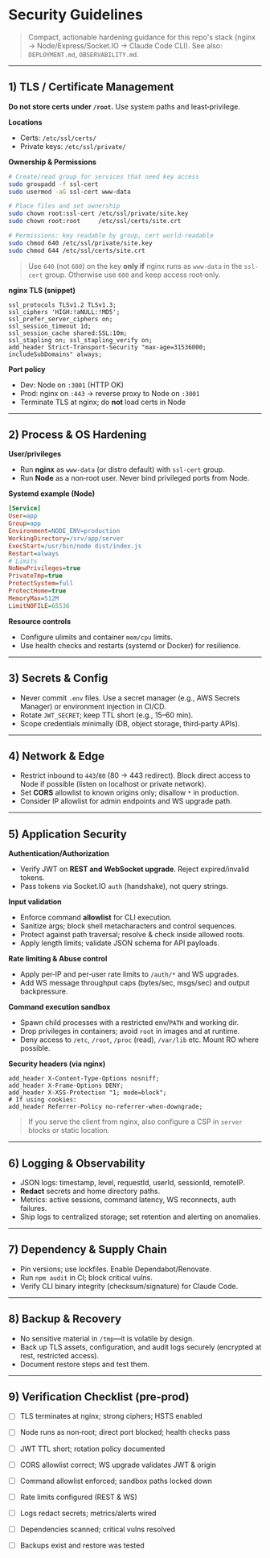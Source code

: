 # Security Guidelines

> Compact, actionable hardening guidance for this repo's stack (nginx → Node/Express/Socket.IO → Claude Code CLI). See also: `DEPLOYMENT.md`, `OBSERVABILITY.md`.

---

## 1) TLS / Certificate Management

**Do not store certs under `/root`.** Use system paths and least‑privilege.

**Locations**

* Certs: `/etc/ssl/certs/`
* Private keys: `/etc/ssl/private/`

**Ownership & Permissions**

```bash
# Create/read group for services that need key access
sudo groupadd -f ssl-cert
sudo usermod -aG ssl-cert www-data

# Place files and set ownership
sudo chown root:ssl-cert /etc/ssl/private/site.key
sudo chown root:root     /etc/ssl/certs/site.crt

# Permissions: key readable by group, cert world‑readable
sudo chmod 640 /etc/ssl/private/site.key
sudo chmod 644 /etc/ssl/certs/site.crt
```

> Use `640` (not `600`) on the key **only if** nginx runs as `www-data` in the `ssl-cert` group. Otherwise use `600` and keep access root‑only.

**nginx TLS (snippet)**

```nginx
ssl_protocols TLSv1.2 TLSv1.3;
ssl_ciphers 'HIGH:!aNULL:!MD5';
ssl_prefer_server_ciphers on;
ssl_session_timeout 1d;
ssl_session_cache shared:SSL:10m;
ssl_stapling on; ssl_stapling_verify on;
add_header Strict-Transport-Security "max-age=31536000; includeSubDomains" always;
```

**Port policy**

* Dev: Node on `:3001` (HTTP OK)
* Prod: nginx on `:443` → reverse proxy to Node on `:3001`
* Terminate TLS at nginx; do **not** load certs in Node

---

## 2) Process & OS Hardening

**User/privileges**

* Run **nginx** as `www-data` (or distro default) with `ssl-cert` group.
* Run **Node** as a non‑root user. Never bind privileged ports from Node.

**Systemd example (Node)**

```ini
[Service]
User=app
Group=app
Environment=NODE_ENV=production
WorkingDirectory=/srv/app/server
ExecStart=/usr/bin/node dist/index.js
Restart=always
# Limits
NoNewPrivileges=true
PrivateTmp=true
ProtectSystem=full
ProtectHome=true
MemoryMax=512M
LimitNOFILE=65536
```

**Resource controls**

* Configure ulimits and container `mem/cpu` limits.
* Use health checks and restarts (systemd or Docker) for resilience.

---

## 3) Secrets & Config

* Never commit `.env` files. Use a secret manager (e.g., AWS Secrets Manager) or environment injection in CI/CD.
* Rotate `JWT_SECRET`; keep TTL short (e.g., 15–60 min).
* Scope credentials minimally (DB, object storage, third‑party APIs).

---

## 4) Network & Edge

* Restrict inbound to `443`/`80` (80 → 443 redirect). Block direct access to Node if possible (listen on localhost or private network).
* Set **CORS** allowlist to known origins only; disallow `*` in production.
* Consider IP allowlist for admin endpoints and WS upgrade path.

---

## 5) Application Security

**Authentication/Authorization**

* Verify JWT on **REST and WebSocket upgrade**. Reject expired/invalid tokens.
* Pass tokens via Socket.IO `auth` (handshake), not query strings.

**Input validation**

* Enforce command **allowlist** for CLI execution.
* Sanitize args; block shell metacharacters and control sequences.
* Protect against path traversal; resolve & check inside allowed roots.
* Apply length limits; validate JSON schema for API payloads.

**Rate limiting & Abuse control**

* Apply per‑IP and per‑user rate limits to `/auth/*` and WS upgrades.
* Add WS message throughput caps (bytes/sec, msgs/sec) and output backpressure.

**Command execution sandbox**

* Spawn child processes with a restricted env/`PATH` and working dir.
* Drop privileges in containers; avoid `root` in images and at runtime.
* Deny access to `/etc`, `/root`, `/proc` (read), `/var/lib` etc. Mount RO where possible.

**Security headers (via nginx)**

```nginx
add_header X-Content-Type-Options nosniff;
add_header X-Frame-Options DENY;
add_header X-XSS-Protection "1; mode=block";
# If using cookies:
add_header Referrer-Policy no-referrer-when-downgrade;
```

> If you serve the client from nginx, also configure a CSP in `server` blocks or static location.

---

## 6) Logging & Observability

* JSON logs: timestamp, level, requestId, userId, sessionId, remoteIP.
* **Redact** secrets and home directory paths.
* Metrics: active sessions, command latency, WS reconnects, auth failures.
* Ship logs to centralized storage; set retention and alerting on anomalies.

---

## 7) Dependency & Supply Chain

* Pin versions; use lockfiles. Enable Dependabot/Renovate.
* Run `npm audit` in CI; block critical vulns.
* Verify CLI binary integrity (checksum/signature) for Claude Code.

---

## 8) Backup & Recovery

* No sensitive material in `/tmp`—it is volatile by design.
* Back up TLS assets, configuration, and audit logs securely (encrypted at rest, restricted access).
* Document restore steps and test them.

---

## 9) Verification Checklist (pre‑prod)

* [ ] TLS terminates at nginx; strong ciphers; HSTS enabled
* [ ] Node runs as non‑root; direct port blocked; health checks pass
* [ ] JWT TTL short; rotation policy documented
* [ ] CORS allowlist correct; WS upgrade validates JWT & origin
* [ ] Command allowlist enforced; sandbox paths locked down
* [ ] Rate limits configured (REST & WS)
* [ ] Logs redact secrets; metrics/alerts wired
* [ ] Dependencies scanned; critical vulns resolved
* [ ] Backups exist and restore was tested

